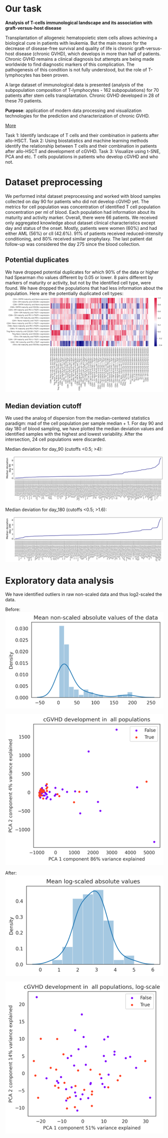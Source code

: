 # Our task

**Analysis of T-cells immunological landscape and its association with graft-versus-host disease**

Transplantation of allogeneic hematopoietic stem cells allows achieving a biological cure in patients with leukemia. But the main reason for the decrease of disease-free survival and quality of life is chronic graft-versus-host disease (chronic GVHD), which develops in more than half of patients. Chronic GVHD remains a clinical diagnosis but attempts are being made worldwide to find diagnostic markers of this complication. The pathogenesis of this condition is not fully understood, but the role of T-lymphocytes has been proven.

A large dataset of immunological data is presented (analysis of the subpopulation composition of T-lymphocytes - 162 subpopulations) for 70 patients after stem cells transplantation. Chronic GVHD developed in 28 of these 70 patients.

**Purpose**: application of modern data processing and visualization technologies for the prediction and characterization of chronic GVHD.

[More](https://https://bioinf.institute/hack/teams "BioHack Team page")

Task 1: Identify landscape of T cells and their combination in patients after allo-HSCT.
Task 2: Using biostatistics and machine learning methods identify the relationship between T cells and their combination in patients after allo-HSCT and development of cGVHD.
Task 3: Visualize using t-SNE, PCA and etc.  T cells populations in patients who develop cGVHD and who not. 

# Dataset preprocessing

We performed inital dataset preprocessing and worked with blood samples collected on day 90 for patients who did not develop cGVHD yet. The metrics for cell population was concentration of identified T cell population concentration per ml of blood. Each population had information about its maturity and activity marker. Overall, there were 66 patients. We received only aggregated knowledge about dataset clinical characteristics except day and status of the onset. Mostly, patients were women (60%) and had either AML (56%) or cll (42.6%). 91% of patients received reduced-intensity conditioning, and 80% received similar prophylaxy. The last patient dat follow-up was considered the day 275 since the blood collection.

## Potential duplicates 

We have dropped potential duplicates for which 90% of the data or higher had Spearman rho values different by 0.05 or lower. 8 pairs different by markers of maturity or activity, but not by the identified cell type, were found. We have dropped the populations that had less information about the population.
Here are the potentially duplicated cell types: 
![alt text](https://github.com/onion-42/cGVHD_T_cell_populations_BioHackathon_2023/blob/main/plots/potential_dupes_tight.png "heatmap")

## Median deviation cutoff

We used the analog of dispersion from the median-centered statistics paradigm: mad of the cell population per sample median + 1. For day 90 and day 180 of blood sampling, we have plotted the median deviation values and identified samples with the highest and lowest variability. After the intersection, 24 cell populations were discarded.

Median deviation for day_90 (cutoffs <0.5; >4):

![alt text](https://github.com/onion-42/cGVHD_T_cell_populations_BioHackathon_2023/blob/main/plots/median_deviation_day_90.png "median_deviation_day_90")

Median deviation for day_180 (cutoffs <0.5; >1.6):

![alt text](https://github.com/onion-42/cGVHD_T_cell_populations_BioHackathon_2023/blob/main/plots/median_deviation_day_180.png "median_deviation_day_180")


# Exploratory data analysis

We have identified outliers in raw non-scaled data and thus log2-scaled the data.

Before:
![alt text](https://github.com/onion-42/cGVHD_T_cell_populations_BioHackathon_2023/blob/main/plots/eda_distplot_non_scaled.png "eda_distplot_non_scaled")

![alt text](https://github.com/onion-42/cGVHD_T_cell_populations_BioHackathon_2023/blob/main/plots/eda_pca_plot_non_scaled.png "pca_distplot_non_scaled")

After:
![alt text](https://github.com/onion-42/cGVHD_T_cell_populations_BioHackathon_2023/blob/main/plots/eda_distplot_log_scaled.png "eda_distplot_log_scaled")

![alt text](https://github.com/onion-42/cGVHD_T_cell_populations_BioHackathon_2023/blob/main/plots/eda_pca_plot_log_scaled.png "pca_distplot_log_scaled")


